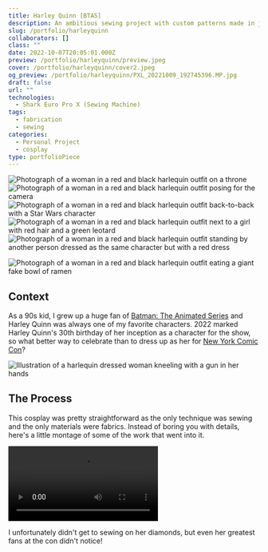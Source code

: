 ```yaml
---
title: Harley Quinn [BTAS]
description: An ambitious sewing project with custom patterns made in just 3 days for NYC ComicCon.
slug: /portfolio/harleyquinn
collaborators: []
class: ""
date: 2022-10-07T20:05:01.000Z
preview: /portfolio/harleyquinn/preview.jpeg
cover: /portfolio/harleyquinn/cover2.jpeg
og_preview: /portfolio/harleyquinn/PXL_20221009_192745396.MP.jpg
draft: false
url: ""
technologies:
  - Shark Euro Pro X (Sewing Machine)
tags:
  - fabrication
  - sewing
categories:
  - Personal Project
  - cosplay
type: portfolioPiece
---
```


![Photograph of a woman in a red and black harlequin outfit on a throne](/portfolio/harleyquinn/IMG_4398.jpg)
![Photograph of a woman in a red and black harlequin outfit posing for the camera](/portfolio/harleyquinn/PXL_20221009_155241105.MP.jpg)
![Photograph of a woman in a red and black harlequin outfit back-to-back with a Star Wars character](/portfolio/harleyquinn/643DC210-F909-4CFA-BD5E-5D0EECC5E2FA.jpg)
![Photograph of a woman in a red and black harlequin outfit next to a girl with red hair and a green leotard](/portfolio/harleyquinn/IMG_4483.jpg)
![Photograph of a woman in a red and black harlequin outfit standing by another person dressed as the same character but with a red dress](/portfolio/harleyquinn/PXL_20221009_213529995.MP.jpg)

![Photograph of a woman in a red and black harlequin outfit eating a giant fake bowl of ramen](/portfolio/harleyquinn/IMG_4480.jpg)


## Context

As a 90s kid, I grew up a huge fan of [Batman: The Animated Series](https://en.wikipedia.org/wiki/Batman:_The_Animated_Series) and Harley Quinn was always one of my favorite characters. 2022 marked Harley Quinn's 30th birthday of her inception as a character for the show, so what better way to celebrate than to dress up as her for [New York Comic Con](https://www.newyorkcomiccon.com/)?

![Illustration of a harlequin dressed woman kneeling with a gun in her hands](/portfolio/harleyquinn/cover.jpeg)

## The Process

This cosplay was pretty straightforward as the only technique was sewing and the only materials were fabrics. Instead of boring you with details, here's a little montage of some of the work that went into it. 

![A sewing montage](/portfolio/harleyquinn/process.mp4)

I unfortunately didn't get to sewing on her diamonds, but even her greatest fans at the con didn't notice!